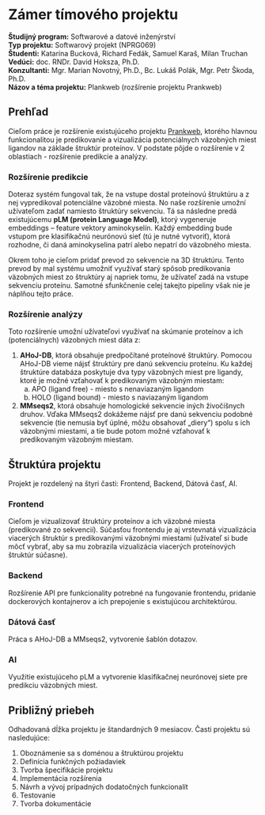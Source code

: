 # Zámer tímového projektu 
 
**Študijný program:** Softwarové a datové inženýrství  
**Typ projektu:** Softwarový projekt (NPRG069)  
**Študenti:** Katarína Bucková, Richard Fedák, Samuel Karaš, Milan Truchan   
**Vedúci:** doc. RNDr. David Hoksza, Ph.D.  
**Konzultanti:** Mgr. Marian Novotný, Ph.D., Bc. Lukáš Polák, Mgr. Petr Škoda, Ph.D.  
**Názov a téma projektu:** Plankweb (rozšírenie projektu Prankweb)

## Prehľad

Cieľom práce je rozšírenie existujúceho projektu [Prankweb](https://prankweb.cz/), ktorého hlavnou funkcionalitou je predikovanie a vizualizácia potenciálnych väzobných miest ligandov na základe štruktúr proteínov. V podstate pôjde o rozšírenie v 2 oblastiach - rozšírenie predikcie a analýzy.

### Rozšírenie predikcie

Doteraz systém fungoval tak, že na vstupe dostal proteínovú štruktúru a z nej vypredikoval potenciálne väzobné miesta. No naše rozšírenie umožní užívateľom zadať namiesto štruktúry sekvenciu. Tá sa následne predá existujúcemu **pLM (protein Language Model)**, ktorý vygeneruje embeddings – feature vektory aminokyselín. Každý embedding bude vstupom pre klasifikačnú neurónovú sieť (tú je nutné vytvoriť), ktorá rozhodne, či daná aminokyselina patrí alebo nepatrí do väzobného miesta. 

Okrem toho je cieľom pridať prevod zo sekvencie na 3D štruktúru. Tento prevod by mal systému umožniť využívať starý spôsob predikovania väzobných miest zo štruktúry aj napriek tomu, že užívateľ zadá na vstupe sekvenciu proteínu. Samotné sfunkčnenie celej takejto pipeliny však nie je náplňou tejto práce.

### Rozšírenie analýzy

Toto rozšírenie umožní užívateľovi využívať na skúmanie proteínov a ich (potenciálnych) väzobných miest dáta z:
<ol>
    <li>
        <b>AHoJ-DB</b>, ktorá obsahuje predpočítané proteínové štruktúry. Pomocou AHoJ-DB vieme nájsť štruktúry pre danú sekvenciu proteínu. Ku každej štruktúre databáza poskytuje dva typy väzobných miest pre ligandy, ktoré je možné vzťahovať k predikovaným väzobným miestam:
        <ul style="list-style-type: lower-alpha;">
            <li>APO (ligand free) - miesto s nenaviazaným ligandom</li>
            <li>HOLO (ligand bound) - miesto s naviazaným ligandom</li>
        </ul>
    </li>
    <li>
        <b>MMseqs2</b>, ktorá obsahuje homologické sekvencie iných živočíšnych druhov. Vďaka MMseqs2 dokážeme nájsť pre danú sekvenciu podobné sekvencie (tie nemusia byť úplné, môžu obsahovať „diery“) spolu s ich väzobnými miestami, a tie bude potom možné vzťahovať k predikovaným väzobným miestam.
    </li>
</ol>

## Štruktúra projektu

Projekt je rozdelený na štyri časti: Frontend, Backend, Dátová časť, AI.

### Frontend

Cieľom je vizualizovať štruktúry proteínov a ich väzobné miesta (predikované zo sekvencií). Súčasťou frontendu je aj vrstevnatá vizualizácia viacerých štruktúr s predikovanými väzobnými miestami (užívateľ si bude môcť vybrať, aby sa mu zobrazila vizualizácia viacerých proteínových štruktúr súčasne).

### Backend

Rozšírenie API pre funkcionality potrebné na fungovanie frontendu, pridanie dockerových kontajnerov a ich prepojenie s existujúcou architektúrou.

### Dátová časť

Práca s AHoJ-DB a MMseqs2, vytvorenie šablón dotazov.

### AI

Využitie existujúceho pLM a vytvorenie klasifikačnej neurónovej siete pre predikciu väzobných miest.

## Približný priebeh

Odhadovaná dĺžka projektu je štandardných 9 mesiacov. Časti projektu sú nasledujúce:
1.	Oboznámenie sa s doménou a štruktúrou projektu
2.	Definícia funkčných požiadaviek
3.	Tvorba špecifikácie projektu
4.	Implementácia rozšírenia
5.	Návrh a vývoj prípadných dodatočných funkcionalít
6.	Testovanie
7.	Tvorba dokumentácie
